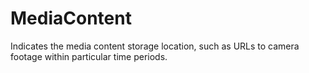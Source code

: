 MediaContent
============

Indicates the media content storage location, such as URLs to camera footage within particular time periods.
